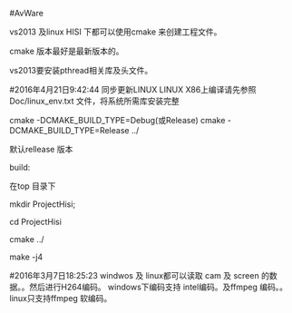 ﻿#AvWare

vs2013 及linux HISI 下都可以使用cmake 来创建工程文件。

cmake 版本最好是最新版本的。

vs2013要安装pthread相关库及头文件。

#2016年4月21日9:42:44
同步更新LINUX
LINUX X86上编译请先参照 Doc/linux_env.txt 文件，将系统所需库安装完整


cmake -DCMAKE_BUILD_TYPE=Debug(或Release)
cmake -DCMAKE_BUILD_TYPE=Release ../

默认rellease 版本


build:

在top 目录下 

mkdir ProjectHisi;

cd ProjectHisi

cmake ../

make -j4

#2016年3月7日18:25:23
windwos 及 linux都可以读取 cam 及 screen 的数据。。然后进行H264编码。
windows下编码支持 intel编码。及ffmpeg 编码。。
linux只支持ffmpeg 软编码。




